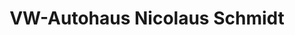 ---
title: "VW-Autohaus Nicolaus Schmidt"
url: /kappeln/vw-autohaus-nicolaus-schmidt/
shop: Autohaus
---